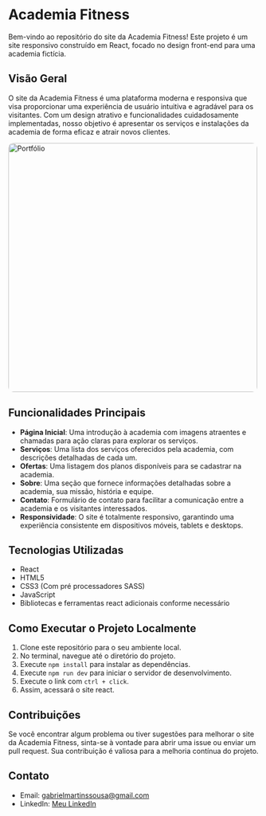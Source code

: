 # Academia Fitness

Bem-vindo ao repositório do site da Academia Fitness! Este projeto é um site responsivo construído em React, focado no design front-end para uma academia fictícia.

## Visão Geral

O site da Academia Fitness é uma plataforma moderna e responsiva que visa proporcionar uma experiência de usuário intuitiva e agradável para os visitantes. Com um design atrativo e funcionalidades cuidadosamente implementadas, nosso objetivo é apresentar os serviços e instalações da academia de forma eficaz e atrair novos clientes.

<img src="https://s4.ezgif.com/tmp/ezgif-4-c061ce7424.gif" alt="Portfólio" width="500" heigh='400' style="border-radius: 10px;">

## Funcionalidades Principais

- **Página Inicial**: Uma introdução à academia com imagens atraentes e chamadas para ação claras para explorar os serviços.
- **Serviços**: Uma lista dos serviços oferecidos pela academia, com descrições detalhadas de cada um.
- **Ofertas**: Uma listagem dos planos disponíveis para se cadastrar na academia.
- **Sobre**: Uma seção que fornece informações detalhadas sobre a academia, sua missão, história e equipe.
- **Contato**: Formulário de contato para facilitar a comunicação entre a academia e os visitantes interessados.
- **Responsividade**: O site é totalmente responsivo, garantindo uma experiência consistente em dispositivos móveis, tablets e desktops.

## Tecnologias Utilizadas

- React
- HTML5
- CSS3 (Com pré processadores SASS)
- JavaScript
- Bibliotecas e ferramentas react adicionais conforme necessário

## Como Executar o Projeto Localmente

1. Clone este repositório para o seu ambiente local.
2. No terminal, navegue até o diretório do projeto.
3. Execute `npm install` para instalar as dependências.
4. Execute `npm run dev` para iniciar o servidor de desenvolvimento.
5. Execute o link com `ctrl + click`.
6. Assim, acessará o site react.

## Contribuições

Se você encontrar algum problema ou tiver sugestões para melhorar o site da Academia Fitness, sinta-se à vontade para abrir uma issue ou enviar um pull request. Sua contribuição é valiosa para a melhoria contínua do projeto.

## Contato

- Email: gabrielmartinssousa@gmail.com
- LinkedIn: [Meu LinkedIn](https://www.linkedin.com/in/gabriel-martins-3b76b122a/)


